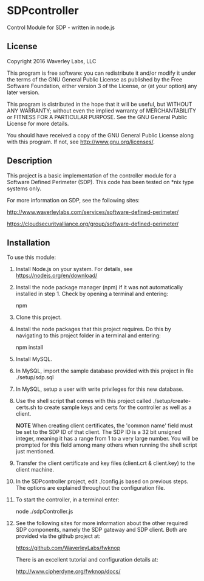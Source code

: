 # SDPcontroller
Control Module for SDP - written in node.js

## License
Copyright 2016 Waverley Labs, LLC

This program is free software: you can redistribute it and/or modify
it under the terms of the GNU General Public License as published by
the Free Software Foundation, either version 3 of the License, or
(at your option) any later version.

This program is distributed in the hope that it will be useful,
but WITHOUT ANY WARRANTY; without even the implied warranty of
MERCHANTABILITY or FITNESS FOR A PARTICULAR PURPOSE.  See the
GNU General Public License for more details.

You should have received a copy of the GNU General Public License
along with this program.  If not, see <http://www.gnu.org/licenses/>.

## Description
This project is a basic implementation of the controller module for a 
Software Defined Perimeter (SDP). This code has been tested on *nix 
type systems only.

For more information on SDP, see the following sites:

http://www.waverleylabs.com/services/software-defined-perimeter/

https://cloudsecurityalliance.org/group/software-defined-perimeter/

## Installation
To use this module:

1.  Install Node.js on your system. For details, see 
     https://nodejs.org/en/download/
 
2.  Install the node package manager (npm) if it was not automatically
    installed in step 1. Check by opening a terminal and entering: 

    npm

3.  Clone this project.

4.  Install the node packages that this project requires. Do this by
    navigating to this project folder in a terminal and entering:

    npm install

4.  Install MySQL.

5.  In MySQL, import the sample database provided with this project
    in file ./setup/sdp.sql 
    
6.  In MySQL, setup a user with write privileges for this new database.

7.  Use the shell script that comes with this project called
    ./setup/create-certs.sh to create sample keys and certs for the 
    controller as well as a client.
    
    **NOTE** When creating client certificates, the 'common name' field 
    must be set to the SDP ID of that client. The SDP ID is a 32 bit
    unsigned integer, meaning it has a range from 1 to a very large 
    number. You will be prompted for this field among many others when 
    running the shell script just mentioned.

8.  Transfer the client certificate and key files (client.crt & 
    client.key) to the client machine.
 
9.  In the SDPcontroller project, edit ./config.js based on previous 
    steps. The options are explained throughout the configuration file.

10. To start the controller, in a terminal enter: 

    node ./sdpController.js

11. See the following sites for more information about the other 
    required SDP components, namely the SDP gateway and SDP client.
    Both are provided via the github project at:

    https://github.com/WaverleyLabs/fwknop

    There is an excellent tutorial and configuration details at:

    http://www.cipherdyne.org/fwknop/docs/


